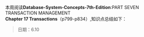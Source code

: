 本周阅读**Database-System-Concepts-7th-Edition**:PART SEVEN TRANSACTION MANAGEMENT  
**Chapter 17 Transactions**（p799-p834）,知识点总结如下：  
>日期：6.10

